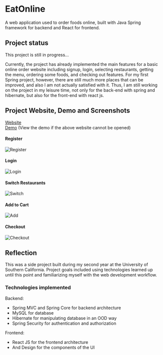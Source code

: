 # EatOnline

A web application used to order foods online, built with Java Spring framework for backend and React for frontend.

## Project status
This project is still in progress...  

Currently, the project has already implemented the main features for a basic online order website including signup, login, selecting restaurants, getting the menu, ordering some foods, and checking out features. For my first Spring project, however, there are still much more places that can be improved, and also I am not actually satisfied with it. Thus, I am still working on the project in my leisure time, not only for the back-end with spring and hibernate, but also for the front-end with react js. 

## Project Website, Demo and Screenshots
[Website](http://54.241.52.143)  
[Demo](https://storage.googleapis.com/chenbo-around-123456/demo.gif) (View the demo if the above website cannot be opened)  
#### Register
![Register](https://user-images.githubusercontent.com/74288362/177913199-51e61ab9-3f18-4cf6-9671-41560374ccc1.png)
#### Login
![Login](https://user-images.githubusercontent.com/74288362/177913195-18b7efa5-b0ee-48d3-9908-7b13193c0f27.png)
#### Switch Restaurants
![Switch](https://user-images.githubusercontent.com/74288362/177913198-86d10fb8-1ce8-4aaa-a0af-3bc7df50e9d6.png)
#### Add to Cart
![Add](https://user-images.githubusercontent.com/74288362/177913196-ca235fe2-edc2-4fa9-a103-fe52a0951864.png)
#### Checkout
![Checkout](https://user-images.githubusercontent.com/74288362/177913197-73139f1b-ae5e-40a8-9aeb-45a4d44e824e.png)  

## Reflection 

This was a side project built during my second year at the University of Southern California. Project goals included using technologies learned up until this point and familiarizing myself with the web development workflow.  
   
### Technologies implemented
Backend:
* Spring MVC and Spring Core for backend architecture  
* MySQL for database  
* Hibernate for manipulating database in an OOD way  
* Spring Security for authentication and authorization

Frontend:
* React JS for the frontend architecture
* And Design for the components of the UI
